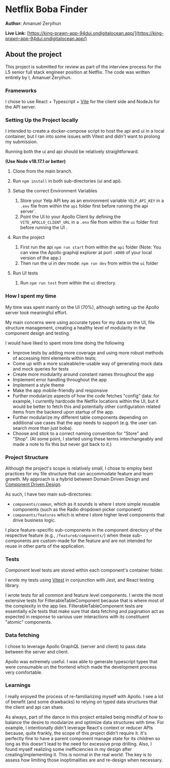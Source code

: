 # Netflix Boba Finder

**Author:** Amanuel Zeryihun

**Live Link:** [https://king-prawn-app-94dui.ondigitalocean.app/](https://king-prawn-app-94dui.ondigitalocean.app/)

## About the project

This project is submitted for review as part of the interview process for the L5 senior full stack engineer position at Netflix. The code was written entirely by I, Amanuel Zeryihun.

### Frameworks

I chose to use React + Typescript + [Vite](https://vitejs.dev/) for the client side and NodeJs for the API server.

### Setting Up the Project locally

I intended to create a docker-compose script to host the api and ui in a local container, but I ran into some issues with Vitest and didn't want to prolong my submission.

Running both the ui and api should be relatively straightforward.

**(Use Node v18.17.1 or better)**

1. Clone from the main branch.

2. Run `npm install` in both sub-directories (ui and api).

3. Setup the correct Environment Variables

   1. Store your Yelp API key as an environment variable `YELP_API_KEY` in a `.env` file from within the `api` folder first before running the api server`.
   2. Point the UI to your Apollo Client by defining the `VITE_APOLLO_CLIENT_URL` in a `.env` file from within the `ui` folder first before running the UI .

4. Run the project

   1. First run the api `npm run start` from within the `api` folder (Note: You can view the Apollo graphql explorer at port `:4000` of your local version of the app.)
   2. Then run the ui in dev mode: `npm run dev` from within the `ui` folder

5. Run UI tests
   1. Run `npm run test` from within the `ui` directory.

### How I spent my time

My time was spent mainly on the UI (70%), although setting up the Apollo server took meaningful effort.

My main concerns were using accurate types for my data on the UI, file structure management, creating a healthy level of modularity in the component design and testing.

I would have liked to spent more time doing the following

- Improve tests by adding more coverage and using more robust methods of accessing html elements within tests;
- Come up with a more scaleable/re-usable way of generating mock data and mock queries for tests
- Create more modularity around constant names throughout the app
- Implement error handling throughout the app
- Implement a style theme
- Make the app mobile-friendly and responsive
- Further modularize aspects of how the code fetches "config" data: for example, I currently hardcode the Netflix locations within the UI, but it would be better to fetch this and potentially other configuration related items from the backend upon startup of the app.
- Further modularize my different table components depending on additional use cases that the app needs to support (e.g. the user can search more than just boba).
- Choose and stick to a correct naming convention for "Store" and "Shop". (At some point, I started using these terms interchangeably and made a note to fix this but never got back to it.)

### Project Structure

Although the project's scope is relatively small, I chose to employ best practices for my file structure that can accommodate feature and team growth. My approach is a hybrid between Domain Driven Design and [Component Driven Design](https://www.componentdriven.org/).

As such, I have two main sub-directories: 
- `components/common`, which as it sounds is where I store simple reusable components (such as the Radio dropdown picker component)
- `components/features` which is where I store higher level components that drive business logic.

I place feature-specific sub-components in the component directory of the respective feature (e.g., `/featureA/components/`) when these sub-components are custom-made for the feature and are not intended for reuse in other parts of the application.

### Tests

Component level tests are stored within each component's container folder.

I wrote my tests using [Vitest](https://vitest.dev/) in conjunction with Jest, and React testing library.

I wrote tests for all common and feature level components. I wrote the most extensive tests for FilterableTableComponent because that is where most of the complexity in the app lies. FilterableTableComponent tests are essentially e2e tests that make sure that data fetching and pagination act as expected in response to various user interactions with its constituent "atomic" components.

### Data fetching

I chose to leverage Apollo GraphQL (server and client) to pass data between the server and client.

Apollo was extremely useful. I was able to generate typescript types that were consumable on the frontend which made the development process very comfortable.

### Learnings

I really enjoyed the process of re-familiarizing myself with Apollo. I see a lot of benefit (and some drawbacks) to relying on typed data structures that the client and api can share.

As always, part of the dance in this project entailed being mindful of how to balance the desire to modularize and optimize data structures with time. For example, I intentionally didn't leverage React's context or reducer APIs because, quite frankly, the scope of this project didn't require it. It's perfectly fine to have a parent component manage state for its children so long as this doesn't lead to the need for excessive prop drilling. Also, I found myself realizing some inefficiencies in my design after creating/implementing it. This is normal in the real world. The key is to assess how limiting those inoptimalities are and re-design when necessary.
